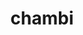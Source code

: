 ---
layout: dictionary_entry
title: chambi
parent: Common Words
last_modified_date: 2021-11-06

word: chambi
see_also:
  - chambiwambi
  - jambi
transcriptions:
  - ˈtʃambi
translations:
  - "big; large; great"
  - "a lot; greatly (compare with [jambi](jambi))"
etymology:
  From Billzonian [chambiwambi](chambiwambi).
examples:
  - bzo: "**Chambi** apri so."
    eng: "I appreciate this **very much**."
---